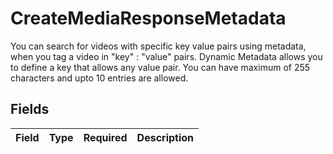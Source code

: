 # CreateMediaResponseMetadata

You can search for videos with specific key value pairs using metadata, when you tag a video in "key" : "value" pairs. Dynamic Metadata allows you to define a key that allows any value pair. You can have maximum of 255 characters and upto 10 entries are allowed.


## Fields

| Field       | Type        | Required    | Description |
| ----------- | ----------- | ----------- | ----------- |